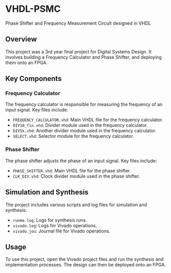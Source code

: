 # VHDL-PSMC

Phase Shifter and Frequency Measurement Circuit designed in VHDL

## Overview

This project was a 3rd year final project for Digital Systems Design. It involves building a Frequency Calculator and Phase Shifter, and deploying them onto an FPGA.

## Key Components

### Frequency Calculator

The frequency calculator is responsible for measuring the frequency of an input signal. Key files include:

- `FREQUENCY_CALCULATOR.vhd`: Main VHDL file for the frequency calculator.
- `DIV10_fin.vhd`: Divider module used in the frequency calculator.
- `DIV5k.vhd`: Another divider module used in the frequency calculator.
- `SELECT.vhd`: Selector module for the frequency calculator.

### Phase Shifter

The phase shifter adjusts the phase of an input signal. Key files include:

- `PHASE_SHIFTER.vhd`: Main VHDL file for the phase shifter.
- `CLK_DIV.vhd`: Clock divider module used in the phase shifter.

## Simulation and Synthesis

The project includes various scripts and log files for simulation and synthesis:

- `runme.log`: Logs for synthesis runs.
- `vivado.log`: Logs for Vivado operations.
- `vivado.jou`: Journal file for Vivado operations.

## Usage

To use this project, open the Vivado project files and run the synthesis and implementation processes. The design can then be deployed onto an FPGA.

